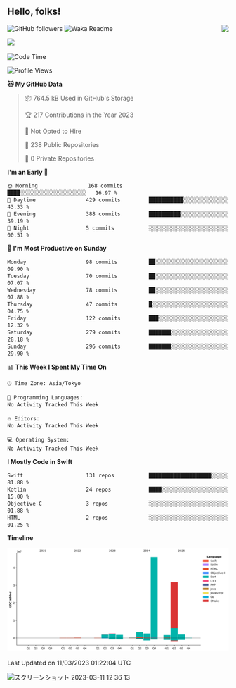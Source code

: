 ## Hello, folks! 

<p>
<img align="right" src="https://media.giphy.com/media/26ufdb3cYKwbRtYVW/giphy.gif" style="max-width:100%;" height="150px">


![GitHub followers](https://img.shields.io/github/followers/YamamotoDesu?label=Follow&style=social)
![Waka Readme](https://github.com/YamamotoDesu/YamamotoDesu/workflows/Waka%20Readme/badge.svg)

![](https://github-profile-summary-cards.vercel.app/api/cards/profile-details?username=YamamotoDesu&theme=vue)

<!--START_SECTION:waka-->
![Code Time](http://img.shields.io/badge/Code%20Time-207%20hrs%2025%20mins-blue)

![Profile Views](http://img.shields.io/badge/Profile%20Views-2-blue)

**🐱 My GitHub Data** 

> 📦 764.5 kB Used in GitHub's Storage 
 > 
> 🏆 217 Contributions in the Year 2023
 > 
> 🚫 Not Opted to Hire
 > 
> 📜 238 Public Repositories 
 > 
> 🔑 0 Private Repositories 
 > 
**I'm an Early 🐤** 

```text
🌞 Morning                168 commits         ████░░░░░░░░░░░░░░░░░░░░░   16.97 % 
🌆 Daytime                429 commits         ███████████░░░░░░░░░░░░░░   43.33 % 
🌃 Evening                388 commits         ██████████░░░░░░░░░░░░░░░   39.19 % 
🌙 Night                  5 commits           ░░░░░░░░░░░░░░░░░░░░░░░░░   00.51 % 
```
📅 **I'm Most Productive on Sunday** 

```text
Monday                   98 commits          ██░░░░░░░░░░░░░░░░░░░░░░░   09.90 % 
Tuesday                  70 commits          ██░░░░░░░░░░░░░░░░░░░░░░░   07.07 % 
Wednesday                78 commits          ██░░░░░░░░░░░░░░░░░░░░░░░   07.88 % 
Thursday                 47 commits          █░░░░░░░░░░░░░░░░░░░░░░░░   04.75 % 
Friday                   122 commits         ███░░░░░░░░░░░░░░░░░░░░░░   12.32 % 
Saturday                 279 commits         ███████░░░░░░░░░░░░░░░░░░   28.18 % 
Sunday                   296 commits         ███████░░░░░░░░░░░░░░░░░░   29.90 % 
```


📊 **This Week I Spent My Time On** 

```text
🕑︎ Time Zone: Asia/Tokyo

💬 Programming Languages: 
No Activity Tracked This Week

🔥 Editors: 
No Activity Tracked This Week

💻 Operating System: 
No Activity Tracked This Week
```

**I Mostly Code in Swift** 

```text
Swift                    131 repos           ████████████████████░░░░░   81.88 % 
Kotlin                   24 repos            ████░░░░░░░░░░░░░░░░░░░░░   15.00 % 
Objective-C              3 repos             ░░░░░░░░░░░░░░░░░░░░░░░░░   01.88 % 
HTML                     2 repos             ░░░░░░░░░░░░░░░░░░░░░░░░░   01.25 % 
```



**Timeline**

![Lines of Code chart](https://raw.githubusercontent.com/YamamotoDesu/YamamotoDesu/main/assets/bar_graph.png)


 Last Updated on 11/03/2023 01:22:04 UTC
<!--END_SECTION:waka-->


<img width="600" alt="スクリーンショット 2023-03-11 12 36 13" src="https://user-images.githubusercontent.com/47273077/224462864-3afdd944-88a2-4661-8538-798daa0ad198.png">


